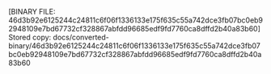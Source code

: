 [BINARY FILE: 46d3b92e6125244c24811c6f06f1336133e175f635c55a742dce3fb07bc0eb92948109e7bd67732cf328867abfdd96685edf9fd7760ca8dffd2b40a83b60]
Stored copy: docs/converted-binary/46d3b92e6125244c24811c6f06f1336133e175f635c55a742dce3fb07bc0eb92948109e7bd67732cf328867abfdd96685edf9fd7760ca8dffd2b40a83b60
